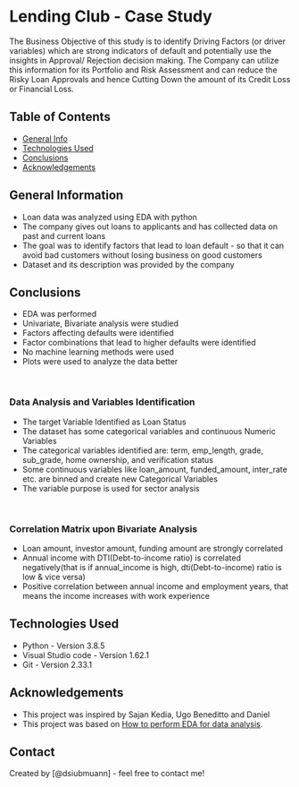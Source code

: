 # Lending Club - Case Study
The Business Objective of this study is to identify Driving Factors (or driver variables) which are strong indicators of default and potentially use the insights in Approval/ Rejection decision making.
The Company can utilize this information for its Portfolio and Risk Assessment and can reduce the Risky Loan Approvals and hence Cutting Down the amount of its Credit Loss or Financial Loss.


## Table of Contents
* [General Info](#general-information)
* [Technologies Used](#technologies-used)
* [Conclusions](#conclusions)
* [Acknowledgements](#acknowledgements)

<!-- You can include any other section that is pertinent to your problem -->

## General Information
- Loan data was analyzed using EDA with python
- The company gives out loans to applicants and has collected data on past and current loans
- The goal was to identify factors that lead to loan default - so that it can avoid bad customers without losing business on good customers
- Dataset and its description was provided by the company
<!-- You don't have to answer all the questions - just the ones relevant to your project. -->

## Conclusions
- EDA was performed
- Univariate, Bivariate analysis were studied
- Factors affecting defaults were identified​
- Factor combinations that lead to higher defaults were identified
- No machine learning methods were used ​
- Plots were used to analyze the data better

<br>

### Data Analysis and Variables Identification  

- The target Variable Identified as Loan Status
- The dataset has some categorical variables and continuous Numeric Variables
- The categorical variables identified are:  term, emp_length, grade, sub_grade, home ownership, and verification status
- Some continuous variables like loan_amount, funded_amount, inter_rate etc. are binned and create new Categorical Variables
- The variable purpose is used for sector analysis


<br>

### Correlation Matrix upon Bivariate Analysis
- Loan amount, investor amount, funding amount are strongly correlated
- Annual income with DTI(Debt-to-income ratio) is correlated negatively(that is if annual_income is high, dti(Debt-to-income) ratio is low & vice versa)
- Positive correlation between annual income and employment years, that means the income increases with work experience


<!-- You don't have to answer all the questions - just the ones relevant to your project. -->


## Technologies Used
- Python - Version 3.8.5
- Visual Studio code - Version 1.62.1
- Git - Version 2.33.1


<!-- As the libraries versions keep on changing, it is recommended to mention the version of library used in this project -->

## Acknowledgements

- This project was inspired by Sajan Kedia, Ugo Beneditto and Daniel 
- This project was based on [How to perform EDA for data analysis](https://www.upgrad.com).


## Contact
Created by [@dsiubmuann] - feel free to contact me!


<!-- Optional -->
<!-- ## License -->
<!-- This project is open source and available under the [... License](). -->

<!-- You don't have to include all sections - just the one's relevant to your project -->
